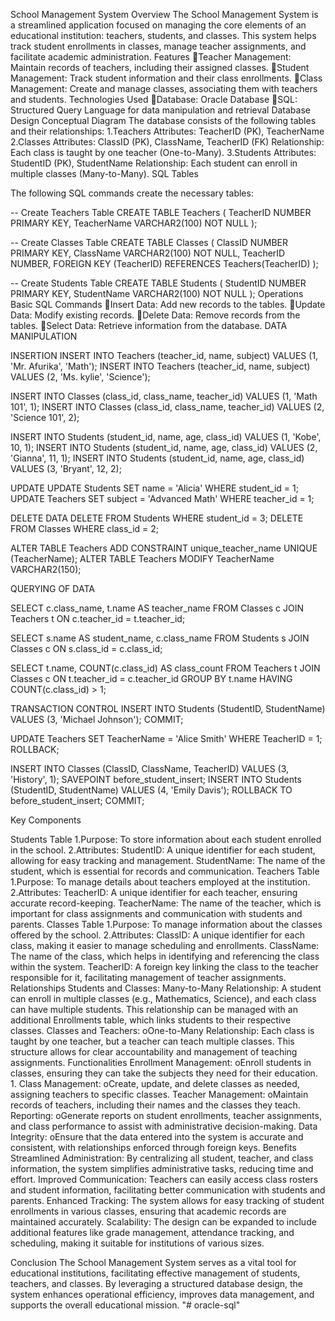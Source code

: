 School Management System
Overview
The School Management System is a streamlined application focused on managing the core elements of an educational institution: teachers, students, and classes. This system helps track student enrollments in classes, manage teacher assignments, and facilitate academic administration.
Features
Teacher Management: Maintain records of teachers, including their assigned classes.
Student Management: Track student information and their class enrollments.
Class Management: Create and manage classes, associating them with teachers and students.
Technologies Used
Database: Oracle Database
SQL: Structured Query Language for data manipulation and retrieval
Database Design
Conceptual Diagram
The database consists of the following tables and their relationships:
1.Teachers
Attributes: TeacherID (PK), TeacherName
2.Classes
Attributes: ClassID (PK), ClassName, TeacherID (FK)
Relationship: Each class is taught by one teacher (One-to-Many).
3.Students
Attributes: StudentID (PK), StudentName
Relationship: Each student can enroll in multiple classes (Many-to-Many).
SQL Tables

The following SQL commands create the necessary tables:

-- Create Teachers Table
CREATE TABLE Teachers (
    TeacherID NUMBER PRIMARY KEY,
    TeacherName VARCHAR2(100) NOT NULL
);

-- Create Classes Table
CREATE TABLE Classes (
    ClassID NUMBER PRIMARY KEY,
    ClassName VARCHAR2(100) NOT NULL,
    TeacherID NUMBER,
    FOREIGN KEY (TeacherID) REFERENCES Teachers(TeacherID)
);

-- Create Students Table
CREATE TABLE Students (
    StudentID NUMBER PRIMARY KEY,
    StudentName VARCHAR2(100) NOT NULL
);
Operations
Basic SQL Commands
Insert Data: Add new records to the tables.
Update Data: Modify existing records.
Delete Data: Remove records from the tables.
Select Data: Retrieve information from the database.
DATA MANIPULATION

INSERTION
INSERT INTO Teachers (teacher_id, name, subject) VALUES (1, 'Mr. Afurika', 'Math');
INSERT INTO Teachers (teacher_id, name, subject) VALUES (2, 'Ms. kylie', 'Science');

INSERT INTO Classes (class_id, class_name, teacher_id) VALUES (1, 'Math 101', 1);
INSERT INTO Classes (class_id, class_name, teacher_id) VALUES (2, 'Science 101', 2);

INSERT INTO Students (student_id, name, age, class_id) VALUES (1, 'Kobe', 10, 1);
INSERT INTO Students (student_id, name, age, class_id) VALUES (2, 'Gianna', 11, 1);
INSERT INTO Students (student_id, name, age, class_id) VALUES (3, 'Bryant', 12, 2);

UPDATE
UPDATE Students SET name = 'Alicia' WHERE student_id = 1;
UPDATE Teachers SET subject = 'Advanced Math' WHERE teacher_id = 1;

DELETE DATA
DELETE FROM Students WHERE student_id = 3;
DELETE FROM Classes WHERE class_id = 2;

ALTER TABLE Teachers
ADD CONSTRAINT unique_teacher_name UNIQUE (TeacherName);
ALTER TABLE Teachers
MODIFY TeacherName VARCHAR2(150);


QUERYING OF DATA

SELECT c.class_name, t.name AS teacher_name
FROM Classes c
JOIN Teachers t ON c.teacher_id = t.teacher_id;

SELECT s.name AS student_name, c.class_name
FROM Students s
JOIN Classes c ON s.class_id = c.class_id;


SELECT t.name, COUNT(c.class_id) AS class_count
FROM Teachers t
JOIN Classes c ON t.teacher_id = c.teacher_id
GROUP BY t.name
HAVING COUNT(c.class_id) > 1;

TRANSACTION CONTROL
INSERT INTO Students (StudentID, StudentName) VALUES (3, 'Michael Johnson');
COMMIT;

UPDATE Teachers SET TeacherName = 'Alice Smith' WHERE TeacherID = 1;
ROLLBACK;

INSERT INTO Classes (ClassID, ClassName, TeacherID) VALUES (3, 'History', 1);
SAVEPOINT before_student_insert; 
INSERT INTO Students (StudentID, StudentName) VALUES (4, 'Emily Davis');
ROLLBACK TO before_student_insert;
COMMIT;

Key Components

Students Table
1.Purpose: To store information about each student enrolled in the school.
2.Attributes:
   StudentID: A unique identifier for each student, allowing for easy tracking and management.
   StudentName: The name of the student, which is essential for records and communication.
Teachers Table
1.Purpose: To manage details about teachers employed at the institution.
2.Attributes:
   TeacherID: A unique identifier for each teacher, ensuring accurate record-keeping.
   TeacherName: The name of the teacher, which is important for class assignments and communication with students and parents.
Classes Table
1.Purpose: To manage information about the classes offered by the school.
2.Attributes:
   ClassID: A unique identifier for each class, making it easier to manage scheduling and enrollments.
   ClassName: The name of the class, which helps in identifying and referencing the class within the system.
   TeacherID: A foreign key linking the class to the teacher responsible for it, facilitating management of teacher assignments.
Relationships
Students and Classes:
Many-to-Many Relationship:
A student can enroll in multiple classes (e.g., Mathematics, Science), and each class can have multiple students.
This relationship can be managed with an additional Enrollments table, which links students to their respective classes.
Classes and Teachers:
oOne-to-Many Relationship:
Each class is taught by one teacher, but a teacher can teach multiple classes. This structure allows for clear accountability and management of teaching assignments.
Functionalities
Enrollment Management:
oEnroll students in classes, ensuring they can take the subjects they need for their education.
1.
Class Management:
oCreate, update, and delete classes as needed, assigning teachers to specific classes.
Teacher Management:
oMaintain records of teachers, including their names and the classes they teach.
Reporting:
oGenerate reports on student enrollments, teacher assignments, and class performance to assist with administrative decision-making.
Data Integrity:
oEnsure that the data entered into the system is accurate and consistent,     with relationships enforced through foreign keys.
Benefits
Streamlined Administration: By centralizing all student, teacher, and class information, the system simplifies administrative tasks,
 reducing time and effort.
Improved Communication: Teachers can easily access class rosters and student information, facilitating better communication with students
 and parents.
Enhanced Tracking: The system allows for easy tracking of student enrollments in various classes, 
ensuring that academic records are maintained accurately.
Scalability: The design can be expanded to include additional features like grade management, attendance tracking, and scheduling, 
making it suitable for institutions of various sizes.

Conclusion
The School Management System serves as a vital tool for educational institutions, facilitating effective management of students, teachers, 
and classes. By leveraging a structured database design, the system enhances operational efficiency, improves data management, 
and supports the overall educational mission.
"# oracle-sql" 
